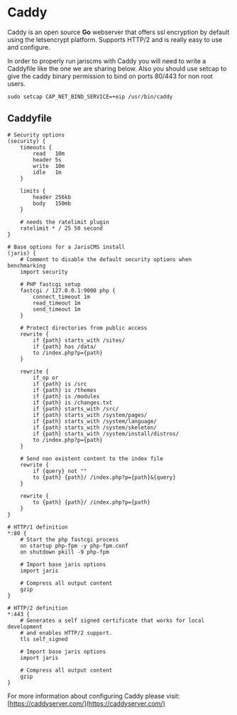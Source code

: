 # Caddy

Caddy is an open source **Go** webserver that offers ssl encryption by default
using the letsencrypt platform. Supports HTTP/2 and is really easy to use
and configure.

In order to properly run jariscms with Caddy you will need to write a
Caddyfile like the one we are sharing below. Also you should use setcap
to give the caddy binary permission to bind on ports 80/443 for non root
users.

    sudo setcap CAP_NET_BIND_SERVICE=+eip /usr/bin/caddy

## Caddyfile

    # Security options
    (security) {
        timeouts {
            read   10m
            header 5s
            write  10m
            idle   1m
        }

        limits {
            header 256kb
            body   150mb
        }

        # needs the ratelimit plugin
        ratelimit * / 25 50 second
    }

    # Base options for a JarisCMS install
    (jaris) {
        # Comment to disable the default security options when benchmarking
        import security

        # PHP fastcgi setup
        fastcgi / 127.0.0.1:9000 php {
            connect_timeout 1m
            read_timeout 1m
            send_timeout 1m
        }

        # Protect directories from public access
        rewrite {
            if {path} starts_with /sites/
            if {path} has /data/
            to /index.php?p={path}
        }

        rewrite {
            if_op or
            if {path} is /src
            if {path} is /themes
            if {path} is /modules
            if {path} is /changes.txt
            if {path} starts_with /src/
            if {path} starts_with /system/pages/
            if {path} starts_with /system/language/
            if {path} starts_with /system/skeleton/
            if {path} starts_with /system/install/distros/
            to /index.php?p={path}
        }

        # Send non existent content to the index file
        rewrite {
            if {query} not ""
            to {path} {path}/ /index.php?p={path}&{query}
        }

        rewrite {
            to {path} {path}/ /index.php?p={path}
        }
    }

    # HTTP/1 definition
    *:80 {
        # Start the php fastcgi process
        on startup php-fpm -y php-fpm.conf
        on shutdown pkill -9 php-fpm

        # Import base jaris options
        import jaris

        # Compress all output content
        gzip
    }

    # HTTP/2 definition
    *:443 {
        # Generates a self signed certificate that works for local development
        # and enables HTTP/2 support.
        tls self_signed

        # Import base jaris options
        import jaris

        # Compress all output content
        gzip
    }

For more information about configuring Caddy please visit:
[https://caddyserver.com/](https://caddyserver.com/)
